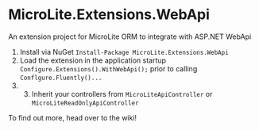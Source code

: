 MicroLite.Extensions.WebApi
===========================

An extension project for MicroLite ORM to integrate with ASP.NET WebApi

1. Install via NuGet `Install-Package MicroLite.Extensions.WebApi`
2. Load the extension in the application startup `Configure.Extensions().WithWebApi();` prior to calling `Conflgure.Fluently()...`
4. 3. Inherit your controllers from `MicroLiteApiController` or `MicroLiteReadOnlyApiController`

To find out more, head over to the wiki!
